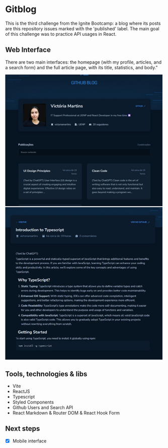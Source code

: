 # Gitblog

This is the third challenge from the Ignite Bootcamp: a blog where its posts are this
repository issues marked with the 'published' label. The main goal of this challenge was to practice API usages in React.

## Web Interface

There are two main interfaces: the homepage (with my profile, articles, and a search form) and the full article page, with its title, statistics, and body."

<img src="https://github.com/victoriamartins/gitblog/blob/main/public/home.jpg" width="500px"/>

<img src="https://github.com/victoriamartins/gitblog/blob/main/public/article.jpg" width="500px"/>

## Tools, technologies & libs

* Vite
* ReactJS
* Typescript
* Styled Components
* Github Users and Search API
* React Markdown & Router DOM & React Hook Form

## Next steps

- [x] Mobile interface
